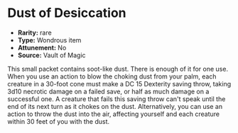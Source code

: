 
# Dust of Desiccation

* **Rarity:** rare
* **Type:** Wondrous item
* **Attunement:** No
* **Source:** Vault of Magic


This small packet contains soot-like dust. There is enough of it for one use. When you use an action to blow the choking dust from your palm, each creature in a 30-foot cone must make a DC 15 Dexterity saving throw, taking 3d10 necrotic damage on a failed save, or half as much damage on a successful one. A creature that fails this saving throw can't speak until the end of its next turn as it chokes on the dust. Alternatively, you can use an action to throw the dust into the air, affecting yourself and each creature within 30 feet of you with the dust.
